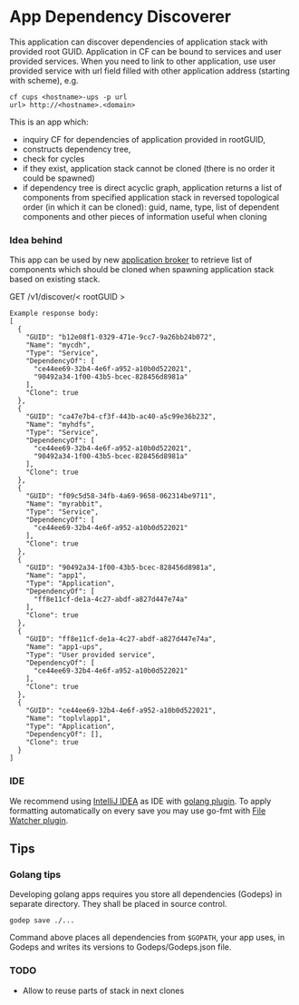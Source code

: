 App Dependency Discoverer
=========================

This application can discover dependencies of application stack with provided root GUID. Application in CF can be bound to services and user provided services. When you need to link to other application, use user provided service with url field filled with other application address (starting with scheme), e.g.
```
cf cups <hostname>-ups -p url
url> http://<hostname>.<domain>
```

This is an app which:
 
 * inquiry CF for dependencies of application provided in rootGUID, 
 * constructs dependency tree, 
 * check for cycles
 * if they exist, application stack cannot be cloned (there is no order it could be spawned)
 * if dependency tree is direct acyclic graph, application returns a list of components from specified application stack in reversed topological order (in which it can be cloned): guid, name, type, list of dependent components and other pieces of information useful when cloning
   

### Idea behind

This app can be used by new [application broker](https://github.com/trustedanalytics/application-broker/) to retrieve list of components which should be cloned when spawning application stack based on existing stack.

GET /v1/discover/< rootGUID >
```
Example response body:
[
  {
    "GUID": "b12e08f1-0329-471e-9cc7-9a26bb24b072",
    "Name": "mycdh",
    "Type": "Service",
    "DependencyOf": [
      "ce44ee69-32b4-4e6f-a952-a10b0d522021",
      "90492a34-1f00-43b5-bcec-828456d8981a"
    ],
    "Clone": true
  },
  {
    "GUID": "ca47e7b4-cf3f-443b-ac40-a5c99e36b232",
    "Name": "myhdfs",
    "Type": "Service",
    "DependencyOf": [
      "ce44ee69-32b4-4e6f-a952-a10b0d522021",
      "90492a34-1f00-43b5-bcec-828456d8981a"
    ],
    "Clone": true
  },
  {
    "GUID": "f09c5d58-34fb-4a69-9658-062314be9711",
    "Name": "myrabbit",
    "Type": "Service",
    "DependencyOf": [
      "ce44ee69-32b4-4e6f-a952-a10b0d522021"
    ],
    "Clone": true
  },
  {
    "GUID": "90492a34-1f00-43b5-bcec-828456d8981a",
    "Name": "app1",
    "Type": "Application",
    "DependencyOf": [
      "ff8e11cf-de1a-4c27-abdf-a827d447e74a"
    ],
    "Clone": true
  },
  {
    "GUID": "ff8e11cf-de1a-4c27-abdf-a827d447e74a",
    "Name": "app1-ups",
    "Type": "User provided service",
    "DependencyOf": [
      "ce44ee69-32b4-4e6f-a952-a10b0d522021"
    ],
    "Clone": true
  },
  {
    "GUID": "ce44ee69-32b4-4e6f-a952-a10b0d522021",
    "Name": "toplvlapp1",
    "Type": "Application",
    "DependencyOf": [],
    "Clone": true
  }
]
```

### IDE
We recommend using [IntelliJ IDEA](https://www.jetbrains.com/idea/) as IDE with [golang plugin](https://github.com/go-lang-plugin-org/go-lang-idea-plugin). To apply formatting automatically on every save you may use go-fmt with [File Watcher plugin](http://www.idmworks.com/blog/entry/automatically-calling-go-fmt-from-intellij).


Tips
-----------------------

### Golang tips

Developing golang apps requires you store all dependencies (Godeps) in separate directory. They shall be placed in source control.

```
godep save ./...
```

Command above places all dependencies from `$GOPATH`, your app uses, in Godeps and writes its versions to Godeps/Godeps.json file.

### TODO

* Allow to reuse parts of stack in next clones